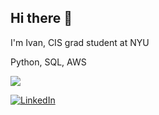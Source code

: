 ## Hi there 👋

<!--
**IvanSerdiuk/IvanSerdiuk** is a ✨ _special_ ✨ repository because its `README.md` (this file) appears on your GitHub profile.

Here are some ideas to get you started:

- 🔭 I’m currently working on ...
- 🌱 I’m currently learning ...
- 👯 I’m looking to collaborate on ...
- 🤔 I’m looking for help with ...
- 💬 Ask me about ...
- 📫 How to reach me: ...
- 😄 Pronouns: ...
- ⚡ Fun fact: ...
-->
I'm Ivan, CIS grad student at NYU 

Python, SQL, AWS

<a href="mailto:is2332@nyu.edu?"><img src="https://img.shields.io/badge/gmail-%23DD0031.svg?&style=for-the-badge&logo=gmail&logoColor=white"/></a>

[![LinkedIn](https://upload.wikimedia.org/wikipedia/commons/thumb/8/81/LinkedIn_icon.svg/1200px-LinkedIn_icon.svg.png)](https://www.linkedin.com/in/ivan-serdiuk/)
